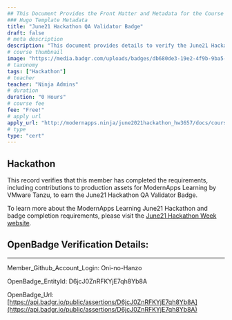 ```yaml
---
## This Document Provides the Front Matter and Metadata for the Course Information page used in the modernapps.ninja homepage and the member profile page.
### Hugo Template Metadata
title: "June21 Hackathon QA Validator Badge"
draft: false
# meta description
description: "This document provides details to verify the June21 Hackathon QA Validator Badge was awarded by ModernApps Learning by VMware Tanzu"
# course thumbnail
image: "https://media.badgr.com/uploads/badges/db680de3-19e2-4f9b-9ba5-618dea2d7bc0.png"
# taxonomy
tags: ["Hackathon"]
# teacher
teacher: "Ninja Admins"
# duration
duration: "0 Hours"
# course fee
fee: "Free!"
# apply url
apply_url: "http://modernapps.ninja/june2021hackathon_hw3657/docs/courseintroduction/"
# type
type: "cert"
---  
```

  

## Hackathon 

This record verifies that this member has completed the requirements, including contributions to production assets for ModernApps Learning by VMware Tanzu, to earn the June21 Hackathon QA Validator Badge.  

To learn more about the ModernApps Learning June21 Hackathon and badge completion requirements, please visit the [June21 Hackathon Week website](http://modernapps.ninja/june2021hackathon_hw3657/docs/courseintroduction/).

## OpenBadge Verification Details:  
---  
  
   
Member_Github_Account_Login: Oni-no-Hanzo  
   
OpenBadge_EntityId: D6jcJ0ZnRFKYjE7qh8Yb8A
   
OpenBadge_Url: [https://api.badgr.io/public/assertions/D6jcJ0ZnRFKYjE7qh8Yb8A](https://api.badgr.io/public/assertions/D6jcJ0ZnRFKYjE7qh8Yb8A)
   
